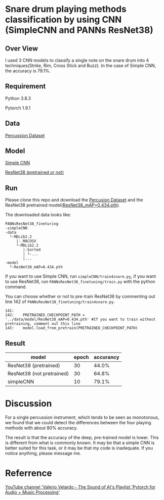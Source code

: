 # Snare drum playing methods classification by using CNN (SimpleCNN and PANNs ResNet38)
## Over View
I used  3 CNN models to classify a single note on the snare drum into 4 techniques(Strike, Rim, Cross Stick and Buzz). In the case of Simple CNN, the accuracy is 79.1%.

## Requirement
Python 3.8.3

Pytorch 1.9.1

## Data
[Percussion Dataset](http://www.mattprockup.com/percussion-dataset)

## Model
[Simple CNN](https://github.com/musikalkemist/pytorchforaudio)

[ResNet38 (pretrained or not)](https://github.com/qiuqiangkong/audioset_tagging_cnn)

## Run
Please clone this repo and download the [Percusion Dataset](http://www.mattprockup.com/percussion-dataset) and the ResNet38 pretrained model([ResNet38_mAP=0.434.pth](https://zenodo.org/record/3987831#.YdbVTRPP23I)).

The downloaded data looks like:
~~~
PANNsResNet38_fineturing
-simpleCNN
-data
  └-MDLib2.2
     |-_MACOSX
     └-MDLib2.2
        |-Sorted
        | └-...
        |...
-model
  └-ResNet38_mAP=0.434.pth
~~~
If you want to use Simple CNN, run `simpleCNN/train4snare.py`, if you want to use ResNet38, run `PANNsResNet38_finetuning/train.py` with the python command.

You can choose whether or not to pre-train ResNet38 by commenting out line 142 of `PANNsResNet38_finetuning/train4snare.py`.
~~~
141:  
142:    PRETRAINED_CHECKPOINT_PATH = '../data/model/ResNet38_mAP=0.434.pth' #If you want to train without pretraining, comment out this line
143:    model.load_from_pretrain(PRETRAINED_CHECKPOINT_PATH)
~~~

## Result
|model|epoch|accurancy|
---|---|---
|ResNet38 (pretrained)|30|44.0%|
|ResNet38 (not pretrained)|30|64.8%|
|simpleCNN|10|79.1%|

# Discussion
For a single percussion instrument, which tends to be seen as monotonous, we found that we could detect the differences between the four playing methods with about 80% accuracy.

The result is that the accuracy of the deep, pre-trained model is lower. This is different from what is commonly known. It may be that a simple CNN is better suited for this task, or it may be that my code is inadequate. If you notice anything, please message me.

# Referrence
[YouTube channel 'Valerio Velardo - The Sound of AI's Playlist 'Pytorch for Audio + Music Processing'](https://youtube.com/playlist?list=PL-wATfeyAMNoirN4idjev6aRu8ISZYVWm)

